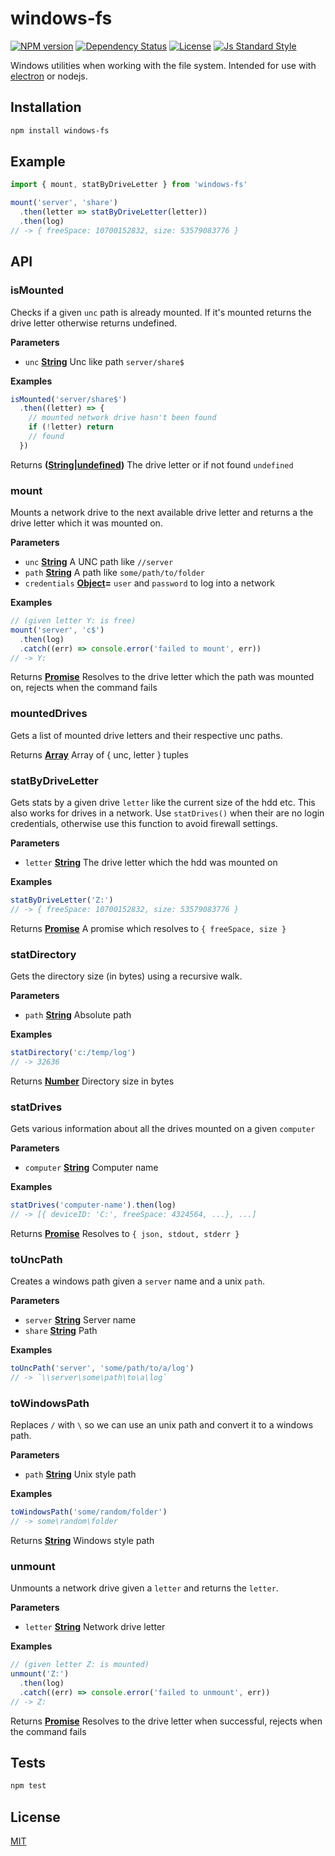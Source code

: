 # windows-fs

[![NPM version][version-image]][version-url]
[![Dependency Status][david-image]][david-url]
[![License][license-image]][license-url]
[![Js Standard Style][standard-image]][standard-url]

Windows utilities when working with the file system. Intended for use with [electron](http://electron.atom.io/) or nodejs.

## Installation

```bash
npm install windows-fs
```

## Example

```js
import { mount, statByDriveLetter } from 'windows-fs'

mount('server', 'share')
  .then(letter => statByDriveLetter(letter))
  .then(log)
// -> { freeSpace: 10700152832, size: 53579083776 }
```

## API

### isMounted

Checks if a given `unc` path is already mounted. If it's mounted returns
the drive letter otherwise returns undefined.

**Parameters**

-   `unc` **[String](https://developer.mozilla.org/en-US/docs/Web/JavaScript/Reference/Global_Objects/String)** Unc like path `server/share$`

**Examples**

```javascript
isMounted('server/share$')
  .then((letter) => {
    // mounted network drive hasn't been found
    if (!letter) return
    // found
  })
```

Returns **([String](https://developer.mozilla.org/en-US/docs/Web/JavaScript/Reference/Global_Objects/String)\|[undefined](https://developer.mozilla.org/en-US/docs/Web/JavaScript/Reference/Global_Objects/undefined))** The drive letter or if not found `undefined`

### mount

Mounts a network drive to the next available drive letter and returns a
the drive letter which it was mounted on.

**Parameters**

-   `unc` **[String](https://developer.mozilla.org/en-US/docs/Web/JavaScript/Reference/Global_Objects/String)** A UNC path like `//server`
-   `path` **[String](https://developer.mozilla.org/en-US/docs/Web/JavaScript/Reference/Global_Objects/String)** A path like `some/path/to/folder`
-   `credentials` **[Object](https://developer.mozilla.org/en-US/docs/Web/JavaScript/Reference/Global_Objects/Object)=** `user` and `password` to log into a network

**Examples**

```javascript
// (given letter Y: is free)
mount('server', 'c$')
  .then(log)
  .catch((err) => console.error('failed to mount', err))
// -> Y:
```

Returns **[Promise](https://developer.mozilla.org/en-US/docs/Web/JavaScript/Reference/Global_Objects/Promise)** Resolves to the drive letter which the path was
mounted on, rejects when the command fails

### mountedDrives

Gets a list of mounted drive letters and their respective unc paths.

Returns **[Array](https://developer.mozilla.org/en-US/docs/Web/JavaScript/Reference/Global_Objects/Array)** Array of { unc, letter } tuples

### statByDriveLetter

Gets stats by a given drive `letter` like the current size of the hdd etc.
This also works for drives in a network. Use `statDrives()` when their are
no login credentials, otherwise use this function to avoid firewall
settings.

**Parameters**

-   `letter` **[String](https://developer.mozilla.org/en-US/docs/Web/JavaScript/Reference/Global_Objects/String)** The drive letter which the hdd was mounted on

**Examples**

```javascript
statByDriveLetter('Z:')
// -> { freeSpace: 10700152832, size: 53579083776 }
```

Returns **[Promise](https://developer.mozilla.org/en-US/docs/Web/JavaScript/Reference/Global_Objects/Promise)** A promise which resolves to `{ freeSpace, size }`

### statDirectory

Gets the directory size (in bytes) using a recursive walk.

**Parameters**

-   `path` **[String](https://developer.mozilla.org/en-US/docs/Web/JavaScript/Reference/Global_Objects/String)** Absolute path

**Examples**

```javascript
statDirectory('c:/temp/log')
// -> 32636
```

Returns **[Number](https://developer.mozilla.org/en-US/docs/Web/JavaScript/Reference/Global_Objects/Number)** Directory size in bytes

### statDrives

Gets various information about all the drives mounted on a given
`computer`

**Parameters**

-   `computer` **[String](https://developer.mozilla.org/en-US/docs/Web/JavaScript/Reference/Global_Objects/String)** Computer name

**Examples**

```javascript
statDrives('computer-name').then(log)
// -> [{ deviceID: 'C:', freeSpace: 4324564, ...}, ...]
```

Returns **[Promise](https://developer.mozilla.org/en-US/docs/Web/JavaScript/Reference/Global_Objects/Promise)** Resolves to `{ json, stdout, stderr }`

### toUncPath

Creates a windows path given a `server` name and a unix `path`.

**Parameters**

-   `server` **[String](https://developer.mozilla.org/en-US/docs/Web/JavaScript/Reference/Global_Objects/String)** Server name
-   `share` **[String](https://developer.mozilla.org/en-US/docs/Web/JavaScript/Reference/Global_Objects/String)** Path

**Examples**

```javascript
toUncPath('server', 'some/path/to/a/log')
// -> `\\server\some\path\to\a\log`
```

### toWindowsPath

Replaces `/` with `\` so we can use an unix path and convert it to a
windows path.

**Parameters**

-   `path` **[String](https://developer.mozilla.org/en-US/docs/Web/JavaScript/Reference/Global_Objects/String)** Unix style path

**Examples**

```javascript
toWindowsPath('some/random/folder')
// -> some\random\folder
```

Returns **[String](https://developer.mozilla.org/en-US/docs/Web/JavaScript/Reference/Global_Objects/String)** Windows style path

### unmount

Unmounts a network drive given a `letter` and returns the `letter`.

**Parameters**

-   `letter` **[String](https://developer.mozilla.org/en-US/docs/Web/JavaScript/Reference/Global_Objects/String)** Network drive letter

**Examples**

```javascript
// (given letter Z: is mounted)
unmount('Z:')
  .then(log)
  .catch((err) => console.error('failed to unmount', err))
// -> Z:
```

Returns **[Promise](https://developer.mozilla.org/en-US/docs/Web/JavaScript/Reference/Global_Objects/Promise)** Resolves to the drive letter when successful, rejects
when the command fails

## Tests

```bash
npm test
```

## License

[MIT][license-url]

[version-image]: https://img.shields.io/npm/v/windows-fs.svg?style=flat-square

[version-url]: https://npmjs.org/package/windows-fs

[david-image]: http://img.shields.io/david/kanton-aargau/windows-fs.svg?style=flat-square

[david-url]: https://david-dm.org/kanton-aargau/windows-fs

[standard-image]: https://img.shields.io/badge/code-standard-brightgreen.svg?style=flat-square

[standard-url]: https://github.com/feross/standard

[license-image]: http://img.shields.io/npm/l/windows-fs.svg?style=flat-square

[license-url]: ./license
